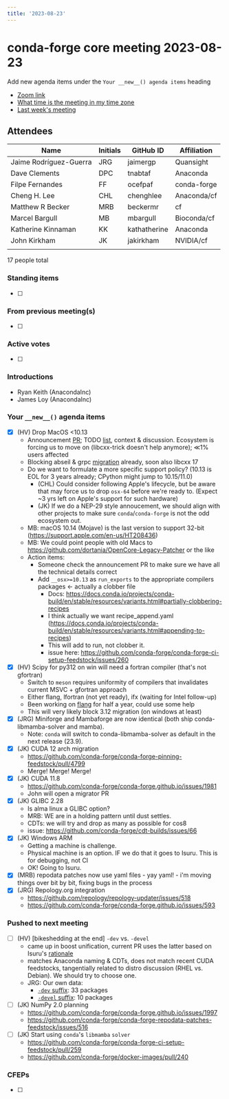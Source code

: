 ```yaml
---
title: '2023-08-23'
---
```

# conda-forge core meeting 2023-08-23

Add new agenda items under the `Your __new__() agenda items` heading

- [Zoom link](https://zoom.us/j/9138593505?pwd=SWh3dE1IK05LV01Qa0FJZ1ZpMzJLZz09)
- [What time is the meeting in my time zone](https://dateful.com/convert/utc?t=5pm)
- [Last week's meeting](https://hackmd.io/#REPLACE_ME#)

## Attendees

| Name                    | Initials | GitHub ID        | Affiliation                 |
| ----------------------- | -------- | ---------------  | --------------------------- |
| Jaime Rodríguez-Guerra  | JRG      | jaimergp         | Quansight                   |
| Dave Clements           | DPC      | tnabtaf          | Anaconda                    |
| Filpe Fernandes         | FF       | ocefpaf          | conda-forge                 |
| Cheng H. Lee            | CHL      | chenghlee        | Anaconda/cf                 |
| Matthew R Becker        | MRB      | beckermr         | cf                          |
| Marcel Bargull          | MB       | mbargull         | Bioconda/cf                 |
| Katherine Kinnaman      | KK       | kathatherine     | Anaconda                    |
| John Kirkham            | JK       | jakirkham        | NVIDIA/cf                   |
|                         |          |                  |                             |

17 people total

### Standing items

- [ ]

### From previous meeting(s)

- [ ]

### Active votes

- [ ]

### Introductions

- Ryan Keith (AnacondaInc)
- James Loy (AnacondaInc)

### Your `__new__()` agenda items

- [x] (HV) Drop MacOS <10.13
  - Announcement [PR](https://github.com/conda-forge/conda-forge.github.io/pull/1993); TODO [list](https://github.com/conda-forge/conda-forge.github.io/issues/1844#issuecomment-1675953297), context & discussion. Ecosystem is forcing us to move on (libcxx-trick doesn't help anymore); ≪1% users affected
  - Blocking abseil & grpc [migration](https://github.com/conda-forge/conda-forge-pinning-feedstock/pull/4814) already, soon also libcxx 17
  - Do we want to formulate a more specific support policy? (10.13 is EOL for 3 years already; CPython might jump to 10.15/11.0)
    - (CHL) Could consider following Apple's lifecycle, but be aware that may force us to drop `osx-64` before we're ready to. (Expect ~3 yrs left on Apple's support for such hardware)
    - (JK) If we do a NEP-29 style annoucement, we should align with other projects to make sure `conda`/`conda-forge` is not the odd ecosystem out.
  - MB: macOS 10.14 (Mojave) is the last version to support 32-bit (https://support.apple.com/en-us/HT208436)
  - MB: We could point people with old Macs to https://github.com/dortania/OpenCore-Legacy-Patcher or the like
  - Action items:
    - Someone check the announcement PR to make sure we have all the technical details correct
    - Add `__osx>=10.13` as `run_exports`  to the appropriate compilers packages <- actually a clobber file
      - Docs: https://docs.conda.io/projects/conda-build/en/stable/resources/variants.html#partially-clobbering-recipes
      - I think actually we want recipe_append.yaml (https://docs.conda.io/projects/conda-build/en/stable/resources/variants.html#appending-to-recipes)
      - This will add to run, not clobber it.
      - issue here: https://github.com/conda-forge/conda-forge-ci-setup-feedstock/issues/260
- [x] (HV) Scipy for py312 on win will need a fortran compiler (that's not gfortran)
  - Switch to `meson` requires uniformity of compilers that invalidates current MSVC + gfortran approach
  - Either flang, lfortran (not yet ready), ifx (waiting for Intel follow-up)
  - Been working on [flang](https://github.com/conda-forge/flang-feedstock/pull/28) for half a year, could use some help
  - This will very likely block 3.12 migration (on windows at least)
- [x] (JRG) Miniforge and Mambaforge are now identical (both ship conda-libmamba-solver and mamba).
  - Note: `conda` will switch to conda-libmamba-solver as default in the next release (23.9).
- [x] (JK) CUDA 12 arch migration
    - https://github.com/conda-forge/conda-forge-pinning-feedstock/pull/4799
    - Merge! Merge! Merge!
- [x] (JK) CUDA 11.8
    - https://github.com/conda-forge/conda-forge.github.io/issues/1981
    - John will open a migrator PR
- [x] (JK) GLIBC 2.28
    - Is alma linux a GLIBC option?
    - MRB: WE are in a holding pattern until dust settles.
    - CDTs: we will try and drop as many as possible for cos8
    - issue: https://github.com/conda-forge/cdt-builds/issues/66
- [X] (JK) Windows ARM
    - Getting a machine is challenge.
    - Physical machine is an option. IF we do that it goes to Isuru.  This is for debugging, not CI
    - OK! Going to Isuru.
- [x] (MRB) repodata patches now use yaml files - yay yaml! - i'm moving things over bit by bit, fixing bugs in the process
- [x] (JRG) Repology.org integration
   - https://github.com/repology/repology-updater/issues/518
   - https://github.com/conda-forge/conda-forge.github.io/issues/593


### Pushed to next meeting

- [ ] (HV) [bikeshedding at the end] `-dev` vs. `-devel`
  - came up in boost unification, current PR uses the latter based on Isuru's [rationale](https://github.com/conda-forge/boost-feedstock/pull/164#issuecomment-1681583116)
  - matches Anaconda naming & CDTs, does not match recent CUDA feedstocks, tangentially related to distro discussion (RHEL vs. Debian). We should try to choose one.
  - JRG: Our own data:
    - [`-dev` suffix](https://github.com/search?q=repo%3Aconda-forge%2Ffeedstock-outputs+path%3A%22-dev.json%22&type=code): 33 packages
    - [`-devel` suffix](https://github.com/search?q=repo%3Aconda-forge%2Ffeedstock-outputs+path%3A-devel.json&type=code): 10 packages
- [ ] (JK) NumPy 2.0 planning
    - https://github.com/conda-forge/conda-forge.github.io/issues/1997
    - https://github.com/conda-forge/conda-forge-repodata-patches-feedstock/issues/516
- [ ] (JK) Start using `conda`'s `libmamba` `solver`
    - https://github.com/conda-forge/conda-forge-ci-setup-feedstock/pull/259
    - https://github.com/conda-forge/docker-images/pull/240

### CFEPs

- [ ]
